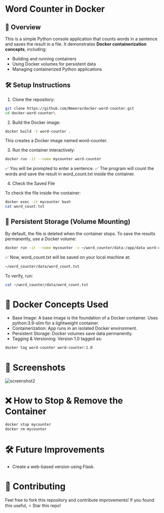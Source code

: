 # Word Counter in Docker

## 📌 Overview
This is a simple Python console application that counts words in a sentence and saves the result in a file. It demonstrates **Docker containerization concepts**, including:

- Building and running containers
- Using Docker volumes for persistent data
- Managing containerized Python applications

## 🛠️ Setup Instructions
1. Clone the repository:
  ```bash
git clone https://github.com/Bmeera/docker-word-counter.git
cd docker-word-counter\
``` 
 
2. Build the Docker image:
 ```bash
docker build -t word-counter .
```
This creates a Docker image named word-counter.

3. Run the container interactively:
 ```bash
docker run -it --name mycounter word-counter
```
✅ You will be prompted to enter a sentence.
✅ The program will count the words and save the result in word_count.txt inside the container.

4. Check the Saved File

To check the file inside the container:
 ```bash
docker exec -it mycounter bash
cat word_count.txt
```
## 📂 Persistent Storage (Volume Mounting)

By default, the file is deleted when the container stops. To save the results permanently, use a Docker volume:
```bash
docker run -it --name mycounter -v ~/word_counter/data:/app/data word-counter
```
✅ Now, word_count.txt will be saved on your local machine at:
```bash
~/word_counter/data/word_count.txt
```
To verify, run:
```bash
cat ~/word_counter/data/word_count.txt
```
# 🐋 Docker Concepts Used

- Base Image: A base image is the foundation of a Docker container. Uses python:3.9-slim for a lightweight container.
- Containerization: App runs in an isolated Docker environment.
- Persistent Storage: Docker volumes save data permanently.
- Tagging & Versioning: Version 1.0 tagged as:

```bash
docker tag word-counter word-counter:1.0
```

# 📸 Screenshots

![screenshot2](https://github.com/user-attachments/assets/986729db-823e-4a74-bf33-58e65e834e09)


# ❌ How to Stop & Remove the Container

```bash
docker stop mycounter
docker rm mycounter
```
# 🛠️ Future Improvements
- Create a web-based version using Flask.

# 🤝 Contributing
Feel free to fork this repository and contribute improvements!
If you found this useful, ⭐ Star this repo!





